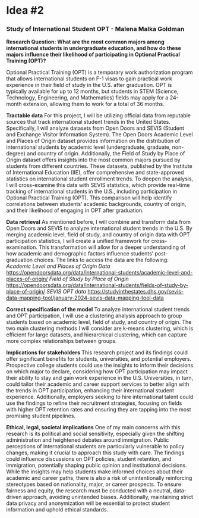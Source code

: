 # Idea #2
### Study of International Student OPT - Malena Malka Goldman

**Research Question: What are the most common majors among international students in undergraduate education, and how do these majors influence their likelihood of participating in Optional Practical Training (OPT)?**

Optional Practical Training (OPT) is a temporary work authorization program that allows international students on F-1 visas to gain practical work experience in their field of study in the U.S. after graduation. OPT is typically available for up to 12 months, but students in STEM (Science, Technology, Engineering, and Mathematics) fields may apply for a 24-month extension, allowing them to work for a total of 36 months.

**Tractable data**
For this project, I will be utilizing official data from reputable sources that track international student trends in the United States. Specifically, I will analyze datasets from Open Doors and SEVIS (Student and Exchange Visitor Information System).
The Open Doors Academic Level and Places of Origin dataset provides information on the distribution of international students by academic level (undergraduate, graduate, non-degree) and country of origin. Additionally, the Field of Study by Place of Origin dataset offers insights into the most common majors pursued by students from different countries. These datasets, published by the Institute of International Education (IIE), offer comprehensive and state-approved statistics on international student enrollment trends.
To deepen the analysis, I will cross-examine this data with SEVIS statistics, which provide real-time tracking of international students in the U.S., including participation in Optional Practical Training (OPT). This comparison will help identify correlations between students’ academic backgrounds, country of origin, and their likelihood of engaging in OPT after graduation.

**Data retrieval**
As mentioned before, I will combine and transform data from Open Doors and SEVIS to analyze international student trends in the U.S. By merging academic level, field of study, and country of origin data with OPT participation statistics, I will create a unified framework for cross-examination. This transformation will allow for a deeper understanding of how academic and demographic factors influence students’ post-graduation choices. The links to access the data are the following:
_Academic Level and Places of Origin Data_
https://opendoorsdata.org/data/international-students/academic-level-and-places-of-origin/
_Field of Study by Place of Origin_
https://opendoorsdata.org/data/international-students/fields-of-study-by-place-of-origin/
_SEVIS OPT data_
https://studyinthestates.dhs.gov/sevis-data-mapping-tool/january-2024-sevis-data-mapping-tool-data

**Correct specification of the model**
To analyze international student trends and OPT participation, I will use a clustering analysis approach to group students based on academic level, field of study, and country of origin. The two main clustering methods I will consider are k-means clustering, which is efficient for large datasets, and hierarchical clustering, which can capture more complex relationships between groups.

**Implications for stakeholders**
This research project and its findings could offer significant benefits for students, universities, and potential employers. Prospective college students could use the insights to inform their decisions on which major to declare, considering how OPT participation may impact their ability to stay and gain work experience in the U.S. Universities, in turn, could tailor their academic and career support services to better align with the trends in OPT participation, enhancing their international student experience. Additionally, employers seeking to hire international talent could use the findings to refine their recruitment strategies, focusing on fields with higher OPT retention rates and ensuring they are tapping into the most promising student pipelines.

**Ethical, legal, societal implications**
One of my main concerns with this research is its political and social sensitivity, especially given the shifting administration and heightened debates around immigration. Public perceptions of international students are particularly vulnerable to policy changes, making it crucial to approach this study with care. The findings could influence discussions on OPT policies, student retention, and immigration, potentially shaping public opinion and institutional decisions. While the insights may help students make informed choices about their academic and career paths, there is also a risk of unintentionally reinforcing stereotypes based on nationality, major, or career prospects. To ensure fairness and equity, the research must be conducted with a neutral, data-driven approach, avoiding unintended biases. Additionally, maintaining strict data privacy and anonymization will be essential to protect student information and uphold ethical standards.
